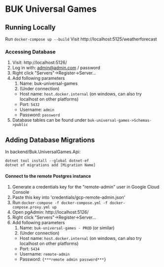 # BUK Universal Games

## Running Locally

Run `docker-compose up --build`
Visit http://localhost:5125/weatherforecast

### Accessing Database

1. Visit: http://localhost:5126/
2. Log in with: admin@admin.com / password
3. Right click "Servers"->Register->Server...
4. Add following parameters
   1. Name: buk-universal-games
   2. (Under connection)
     * Host name: `host.docker.internal` (on windows, can also try localhost on other platforms)
     * Port: `5432`
     * Username: `admin`
     * Password: `password`
5. Database tables can be found under `buk-universal-games->Schemas->public`


## Adding Database Migrations

In backend/Buk.UniversalGames.Api:

`dotnet tool install --global dotnet-ef`  
`dotnet ef migrations add [Migration Name]`


#### Connect to the remote Postgres instance

1. Generate a credentials key for the "remote-admin" user in Google Cloud Console
2. Paste this key into 'credentials/gcp-remote-admin.json'
3. Run `docker-compose -f docker-compose.yml -f docker-compose.proxy.yml up`
4. Open pgAdmin: http://localhost:5126/
5. Right click "Servers"->Register->Server...
6. Add following parameters
   1. Name: `buk-universal-games - PROD` (or similar)
   2. (Under connection)
     * Host name: `host.docker.internal` (on windows, can also try localhost on other platforms)
     * Port: `5434`
     * Username: `remote-admin`
     * Password: `{***remote admin password***}`